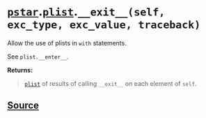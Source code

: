 # [`pstar`](./pstar.md).[`plist`](./pstar_plist.md).`__exit__(self, exc_type, exc_value, traceback)`

Allow the use of plists in `with` statements.

See `plist.__enter__`.

**Returns:**

>    [`plist`](./pstar_plist.md) of results of calling `__exit__` on each element of `self`.



## [Source](../pstar/pstar.py#L3071-L3080)